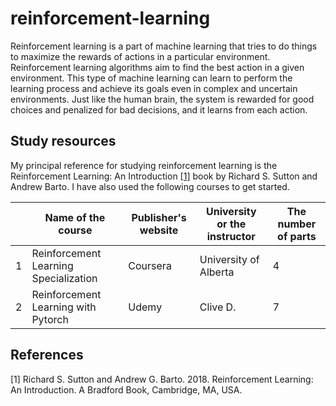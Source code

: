 # reinforcement-learning
Reinforcement learning is a part of machine learning that tries to do things to maximize the rewards of actions in a particular environment. Reinforcement learning algorithms aim to find the best action in a given environment. This type of machine learning can learn to perform the learning process and achieve its goals even in complex and uncertain environments. Just like the human brain, the system is rewarded for good choices and penalized for bad decisions, and it learns from each action.

## Study resources
My principal reference for studying reinforcement learning is the Reinforcement Learning: An Introduction [[1]](#1) book by Richard S. Sutton and Andrew Barto. I have also used the following courses to get started.

|   | Name of the course                    | Publisher's website | University or the instructor          | The number of parts |
|---|---------------------------------------|---------------------|---------------------------------------|---------------------|
| 1 | Reinforcement Learning Specialization | Coursera            | University of Alberta                 | 4                   |
| 2 | Reinforcement Learning with Pytorch   | Udemy               | Clive D.                              | 7                   |

## References
<a id="1">[1]</a> 
Richard S. Sutton and Andrew G. Barto. 2018. Reinforcement Learning: An Introduction. A Bradford Book, Cambridge, MA, USA.

